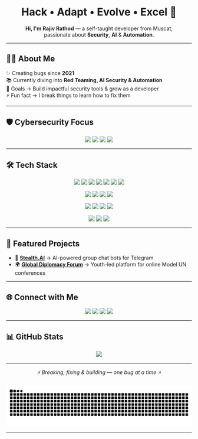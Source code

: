 <h1 align="center">Hack • Adapt • Evolve • Excel 🚀</h1>

<p align="center">
  <b>Hi, I'm Rajiv Rathod</b> — a self-taught developer from Muscat,<br>
  passionate about <b>Security</b>, <b>AI</b> & <b>Automation</b>.
</p>

---

## 👨‍💻 About Me

✨ Creating bugs since **2021**  
📚 Currently diving into **Red Teaming, AI Security & Automation**  
🎯 Goals → Build impactful security tools & grow as a developer  
⚡ Fun fact → I break things to learn how to fix them  

---

## 🛡 Cybersecurity Focus

<p align="center">
  <img src="https://img.shields.io/badge/Red%20Team-FF0000?style=for-the-badge&logo=probot&logoColor=white" />
  <img src="https://img.shields.io/badge/AI%20Security-1E90FF?style=for-the-badge&logo=artstation&logoColor=white" />
  <img src="https://img.shields.io/badge/Penetration%20Testing-800080?style=for-the-badge&logo=kalilinux&logoColor=white" />
  <img src="https://img.shields.io/badge/Automation-444444?style=for-the-badge&logo=githubactions&logoColor=white" />
</p>

---

## 🛠 Tech Stack

<p align="center">
  <img src="https://img.shields.io/badge/Python-3776AB?style=for-the-badge&logo=python&logoColor=white" />
  <img src="https://img.shields.io/badge/JavaScript-F7DF1E?style=for-the-badge&logo=javascript&logoColor=black" />
  <img src="https://img.shields.io/badge/Node.js-339933?style=for-the-badge&logo=node.js&logoColor=white" />
  <img src="https://img.shields.io/badge/React-20232A?style=for-the-badge&logo=react&logoColor=61DAFB" />
  <img src="https://img.shields.io/badge/PHP-777BB4?style=for-the-badge&logo=php&logoColor=white" />
  <img src="https://img.shields.io/badge/MySQL-4479A1?style=for-the-badge&logo=mysql&logoColor=white" />
  <img src="https://img.shields.io/badge/Firebase-FFCA28?style=for-the-badge&logo=firebase&logoColor=black" />
</p>

<p align="center">
  <img src="https://img.shields.io/badge/Linux-FCC624?style=for-the-badge&logo=linux&logoColor=black" />
  <img src="https://img.shields.io/badge/AWS-232F3E?style=for-the-badge&logo=amazonaws&logoColor=white" />
  <img src="https://img.shields.io/badge/Azure-0078D4?style=for-the-badge&logo=microsoftazure&logoColor=white" />
  <img src="https://img.shields.io/badge/Google%20Cloud-4285F4?style=for-the-badge&logo=googlecloud&logoColor=white" />
</p>

<p align="center">
  <img src="https://img.shields.io/badge/TensorFlow-FF6F00?style=for-the-badge&logo=tensorflow&logoColor=white" />
  <img src="https://img.shields.io/badge/PyTorch-EE4C2C?style=for-the-badge&logo=pytorch&logoColor=white" />
  <img src="https://img.shields.io/badge/OpenCV-5C3EE8?style=for-the-badge&logo=opencv&logoColor=white" />
  <img src="https://img.shields.io/badge/FastAPI-009688?style=for-the-badge&logo=fastapi&logoColor=white" />
</p>

<p align="center">
  <img src="https://img.shields.io/badge/Git-F05032?style=for-the-badge&logo=git&logoColor=white" />
  <img src="https://img.shields.io/badge/Laravel-FF2D20?style=for-the-badge&logo=laravel&logoColor=white" />
  <img src="https://img.shields.io/badge/CodeIgniter-EF4223?style=for-the-badge&logo=codeigniter&logoColor=white" />
</p>

---

## 🚀 Featured Projects

- 🤖 [**Stealth.AI**](https://rxd.my.canva.site/stealth-ai) → AI-powered group chat bots for Telegram  
- 🌍 [**Global Diplomacy Forum**](https://rxd.my.canva.site/gdf) → Youth-led platform for online Model UN conferences  

---

## 🌐 Connect with Me  

<p align="center">
  <a href="https://www.linkedin.com/in/rajiv-rathod/" target="_blank"><img src="https://img.shields.io/badge/LinkedIn-0A66C2?style=for-the-badge&logo=linkedin&logoColor=white"/></a>
  <a href="mailto:rajiv.yupp@gmail.com" target="_blank"><img src="https://img.shields.io/badge/Email-D14836?style=for-the-badge&logo=gmail&logoColor=white"/></a>
  <a href="https://discordapp.com/users/1047122437839523882" target="_blank"><img src="https://img.shields.io/badge/Discord-5865F2?style=for-the-badge&logo=discord&logoColor=white"/></a>
  <a href="https://www.instagram.com/sk.rajiv_rathod/" target="_blank"><img src="https://img.shields.io/badge/Instagram-E4405F?style=for-the-badge&logo=instagram&logoColor=white"/></a>
</p>

---

## 📊 GitHub Stats  

<p align="center">
  <img src="https://github-readme-activity-graph.vercel.app/graph?username=rajiv-rathod&theme=tokyo-night&area=true&hide_border=true" height="280"/>
</p>

---

<p align="center"><i>⚡ Breaking, fixing & building — one bug at a time ⚡</i></p>

###
<p align="center">
<img alt="GitHub Snake" src="https://raw.githubusercontent.com/rajiv-rathod/rajiv-rathod/output/github-contribution-grid-snake-dark.svg" />
</p>

---
